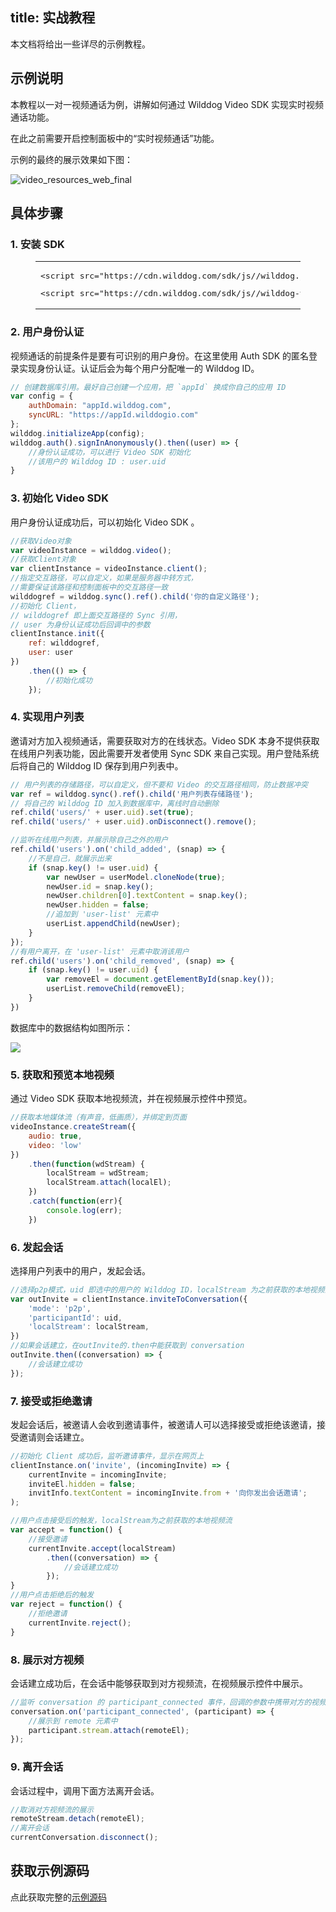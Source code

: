 ﻿
title: 实战教程
---

本文档将给出一些详尽的示例教程。

## 示例说明

本教程以一对一视频通话为例，讲解如何通过 Wilddog Video SDK 实现实时视频通话功能。

在此之前需要开启控制面板中的“实时视频通话”功能。

示例的最终的展示效果如下图：

<img src='/images/video_resources_web_final.png' alt="video_resources_web_final" >

## 具体步骤

### 1. 安装 SDK

<figure class="highlight html"><table><tbody><tr><td class="code"><pre><div class="line"><span class="tag">&lt;<span class="name">script</span> <span class="attr">src</span>=<span class="string">&quot;<span>ht</span>tps://cdn.wilddog.com/sdk/js/<span class="js-version"></span>/wilddog.js&quot;</span>&gt;</span><span class="undefined"></span><span class="tag">&lt;/<span class="name">script</span>&gt;</span></div></pre><pre><div class="line"><span class="tag">&lt;<span class="name">script</span> <span class="attr">src</span>=<span class="string">&quot;<span>ht</span>tps://cdn.wilddog.com/sdk/js/<span class="video-web-version"></span>/wilddog-video.js&quot;</span>&gt;</span><span class="undefined"></span><span class="tag">&lt;/<span class="name">script</span>&gt;</span></div></pre></td></tr></tbody></table></figure>

### 2. 用户身份认证

视频通话的前提条件是要有可识别的用户身份。在这里使用 Auth SDK 的匿名登录实现身份认证。认证后会为每个用户分配唯一的 Wilddog ID。

```js
// 创建数据库引用。最好自己创建一个应用，把 `appId` 换成你自己的应用 ID
var config = {
    authDomain: "appId.wilddog.com",
    syncURL: "https://appId.wilddogio.com"
};
wilddog.initializeApp(config);
wilddog.auth().signInAnonymously().then((user) => {
    //身份认证成功，可以进行 Video SDK 初始化
	//该用户的 Wilddog ID : user.uid
}
```

### 3. 初始化 Video SDK

用户身份认证成功后，可以初始化 Video SDK 。

```js
//获取Video对象
var videoInstance = wilddog.video();
//获取Client对象
var clientInstance = videoInstance.client();
//指定交互路径，可以自定义，如果是服务器中转方式，
//需要保证该路径和控制面板中的交互路径一致
wilddogref = wilddog.sync().ref().child('你的自定义路径');
//初始化 Client，
// wilddogref 即上面交互路径的 Sync 引用，
// user 为身份认证成功后回调中的参数
clientInstance.init({
    ref: wilddogref,
    user: user
})
    .then(() => {
        //初始化成功
    });
```

### 4. 实现用户列表

邀请对方加入视频通话，需要获取对方的在线状态。Video SDK 本身不提供获取在线用户列表功能，因此需要开发者使用 Sync SDK 来自己实现。用户登陆系统后将自己的 Wilddog ID 保存到用户列表中。

```js
// 用户列表的存储路径，可以自定义，但不要和 Video 的交互路径相同，防止数据冲突
var ref = wilddog.sync().ref().child('用户列表存储路径');
// 将自己的 Wilddog ID 加入到数据库中，离线时自动删除
ref.child('users/' + user.uid).set(true);
ref.child('users/' + user.uid).onDisconnect().remove();

//监听在线用户列表，并展示除自己之外的用户
ref.child('users').on('child_added', (snap) => {
    //不是自己，就展示出来
    if (snap.key() != user.uid) {
        var newUser = userModel.cloneNode(true);
        newUser.id = snap.key();
        newUser.children[0].textContent = snap.key();
        newUser.hidden = false;
        //追加到 'user-list' 元素中
        userList.appendChild(newUser);
    }
});
//有用户离开，在 'user-list' 元素中取消该用户
ref.child('users').on('child_removed', (snap) => {
    if (snap.key() != user.uid) {
        var removeEl = document.getElementById(snap.key());
        userList.removeChild(removeEl);
    }
})
```

数据库中的数据结构如图所示：

![](/images/video_resources_ios_datatree.png)

### 5. 获取和预览本地视频

通过 Video SDK 获取本地视频流，并在视频展示控件中预览。

```js
//获取本地媒体流（有声音，低画质），并绑定到页面
videoInstance.createStream({
    audio: true,
    video: 'low'
})
    .then(function(wdStream) {
        localStream = wdStream;
        localStream.attach(localEl);
    })
    .catch(function(err){
        console.log(err);
    })
```

### 6. 发起会话

选择用户列表中的用户，发起会话。

```js
//选择p2p模式，uid 即选中的用户的 Wilddog ID，localStream 为之前获取的本地视频流
var outInvite = clientInstance.inviteToConversation({
    'mode': 'p2p',
    'participantId': uid,
    'localStream': localStream,
})
//如果会话建立，在outInvite的.then中能获取到 conversation
outInvite.then((conversation) => {
    //会话建立成功
});
```

### 7. 接受或拒绝邀请

发起会话后，被邀请人会收到邀请事件，被邀请人可以选择接受或拒绝该邀请，接受邀请则会话建立。

```js
//初始化 Client 成功后，监听邀请事件，显示在网页上
clientInstance.on('invite', (incomingInvite) => {
    currentInvite = incomingInvite;
    inviteEl.hidden = false;
    invitInfo.textContent = incomingInvite.from + '向你发出会话邀请';
);

//用户点击接受后的触发，localStream为之前获取的本地视频流
var accept = function() {
    //接受邀请
    currentInvite.accept(localStream)
        .then((conversation) => {
            //会话建立成功
        });
}
//用户点击拒绝后的触发
var reject = function() {
    //拒绝邀请
    currentInvite.reject();
}
```

### 8. 展示对方视频

会话建立成功后，在会话中能够获取到对方视频流，在视频展示控件中展示。

```js
//监听 conversation 的 participant_connected 事件，回调的参数中携带对方的视频流。
conversation.on('participant_connected', (participant) => {
    //展示到 remote 元素中
    participant.stream.attach(remoteEl);
});
```
### 9. 离开会话

会话过程中，调用下面方法离开会话。

```js
//取消对方视频流的展示
remoteStream.detach(remoteEl);
//离开会话
currentConversation.disconnect();
```

## 获取示例源码

点此获取完整的[示例源码](https://github.com/WildDogTeam/video-quickstart-web)
